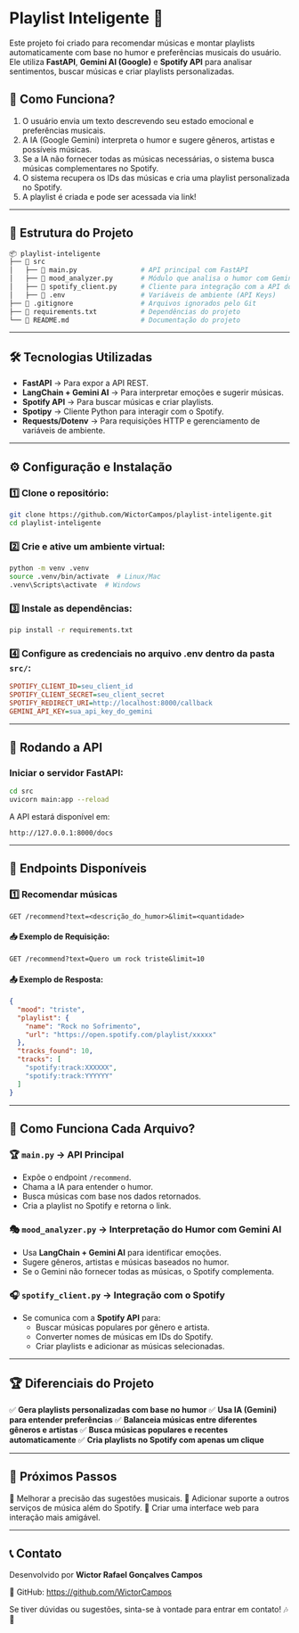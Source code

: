 # Playlist Inteligente 🎵

Este projeto foi criado para recomendar músicas e montar playlists automaticamente com base no humor e preferências musicais do usuário. Ele utiliza **FastAPI**, **Gemini AI (Google)** e **Spotify API** para analisar sentimentos, buscar músicas e criar playlists personalizadas.

## 🚀 Como Funciona?

1. O usuário envia um texto descrevendo seu estado emocional e preferências musicais.
2. A IA (Google Gemini) interpreta o humor e sugere gêneros, artistas e possíveis músicas.
3. Se a IA não fornecer todas as músicas necessárias, o sistema busca músicas complementares no Spotify.
4. O sistema recupera os IDs das músicas e cria uma playlist personalizada no Spotify.
5. A playlist é criada e pode ser acessada via link!

---

## 📂 Estrutura do Projeto

```bash
📦 playlist-inteligente
├── 📂 src
│   ├── 📄 main.py                # API principal com FastAPI
│   ├── 📄 mood_analyzer.py       # Módulo que analisa o humor com Gemini AI
│   ├── 📄 spotify_client.py      # Cliente para integração com a API do Spotify
│   ├── 📄 .env                   # Variáveis de ambiente (API Keys)
├── 📄 .gitignore                 # Arquivos ignorados pelo Git
├── 📄 requirements.txt           # Dependências do projeto
└── 📄 README.md                  # Documentação do projeto
```

---

## 🛠 Tecnologias Utilizadas

- **FastAPI** → Para expor a API REST.
- **LangChain + Gemini AI** → Para interpretar emoções e sugerir músicas.
- **Spotify API** → Para buscar músicas e criar playlists.
- **Spotipy** → Cliente Python para interagir com o Spotify.
- **Requests/Dotenv** → Para requisições HTTP e gerenciamento de variáveis de ambiente.

---

## ⚙️ Configuração e Instalação

### 1️⃣ Clone o repositório:
```bash
git clone https://github.com/WictorCampos/playlist-inteligente.git
cd playlist-inteligente
```

### 2️⃣ Crie e ative um ambiente virtual:
```bash
python -m venv .venv
source .venv/bin/activate  # Linux/Mac
.venv\Scripts\activate  # Windows
```

### 3️⃣ Instale as dependências:
```bash
pip install -r requirements.txt
```

### 4️⃣ Configure as credenciais no arquivo **.env** dentro da pasta `src/`:
```ini
SPOTIFY_CLIENT_ID=seu_client_id
SPOTIFY_CLIENT_SECRET=seu_client_secret
SPOTIFY_REDIRECT_URI=http://localhost:8000/callback
GEMINI_API_KEY=sua_api_key_do_gemini
```

---

## 🚀 Rodando a API

### Iniciar o servidor FastAPI:
```bash
cd src
uvicorn main:app --reload
```

A API estará disponível em:
```
http://127.0.0.1:8000/docs
```

---

## 📌 Endpoints Disponíveis

### 1️⃣ **Recomendar músicas**
```http
GET /recommend?text=<descrição_do_humor>&limit=<quantidade>
```

#### 📥 Exemplo de Requisição:
```http
GET /recommend?text=Quero um rock triste&limit=10
```

#### 📤 Exemplo de Resposta:
```json
{
  "mood": "triste",
  "playlist": {
    "name": "Rock no Sofrimento",
    "url": "https://open.spotify.com/playlist/xxxxx"
  },
  "tracks_found": 10,
  "tracks": [
    "spotify:track:XXXXXX",
    "spotify:track:YYYYYY"
  ]
}
```

---

## 📜 Como Funciona Cada Arquivo?

### 🏆 `main.py` → API Principal
- Expõe o endpoint `/recommend`.
- Chama a IA para entender o humor.
- Busca músicas com base nos dados retornados.
- Cria a playlist no Spotify e retorna o link.

### 🎭 `mood_analyzer.py` → Interpretação do Humor com Gemini AI
- Usa **LangChain + Gemini AI** para identificar emoções.
- Sugere gêneros, artistas e músicas baseados no humor.
- Se o Gemini não fornecer todas as músicas, o Spotify complementa.

### 🎧 `spotify_client.py` → Integração com o Spotify
- Se comunica com a **Spotify API** para:
  - Buscar músicas populares por gênero e artista.
  - Converter nomes de músicas em IDs do Spotify.
  - Criar playlists e adicionar as músicas selecionadas.

---

## 🏆 Diferenciais do Projeto

✅ **Gera playlists personalizadas com base no humor**
✅ **Usa IA (Gemini) para entender preferências**
✅ **Balanceia músicas entre diferentes gêneros e artistas**
✅ **Busca músicas populares e recentes automaticamente**
✅ **Cria playlists no Spotify com apenas um clique**

---

## 📌 Próximos Passos

🔹 Melhorar a precisão das sugestões musicais.
🔹 Adicionar suporte a outros serviços de música além do Spotify.
🔹 Criar uma interface web para interação mais amigável.

---

## 📞 Contato
Desenvolvido por **Wictor Rafael Gonçalves Campos**

🔗 GitHub: https://github.com/WictorCampos

Se tiver dúvidas ou sugestões, sinta-se à vontade para entrar em contato! 🎶🚀

